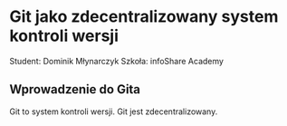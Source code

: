 # Git jako zdecentralizowany system kontroli wersji

Student: Dominik Młynarczyk
Szkoła: infoShare Academy

## Wprowadzenie do Gita

Git to system kontroli wersji. Git jest zdecentralizowany.
